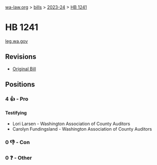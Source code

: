 [wa-law.org](/) > [bills](/bills/) > [2023-24](/bills/2023-24) > [HB 1241](/bills/2023-24/hb/1241/)

# HB 1241
[leg.wa.gov](https://app.leg.wa.gov/billsummary?BillNumber=1241&Year=2023&Initiative=false)

## Revisions
* [Original Bill](1/)

## Positions
### 4 👍 - Pro
#### Testifying
* Lori  Larsen - Washington Association of County Auditors
* Carolyn  Fundingsland - Washington Association of County Auditors

### 0 👎 - Con

### 0 ❓ - Other
